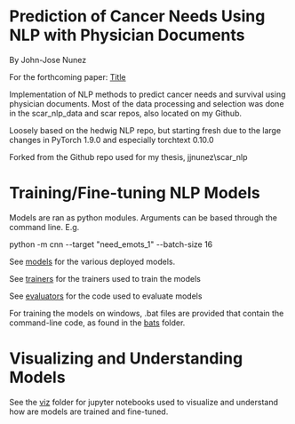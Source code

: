 # Prediction of Cancer Needs Using NLP with Physician Documents

By John-Jose Nunez

For the forthcoming paper:  [Title](https://url)

Implementation of NLP methods to predict cancer needs and survival using physician documents. Most of the data processing and selection
was done in the scar_nlp_data and scar repos, also located on my Github. 

Loosely based on the hedwig NLP repo, but starting fresh due to the large changes
in  PyTorch 1.9.0 and especially torchtext 0.10.0

Forked from the Github repo used for my thesis, jjnunez\scar_nlp

# Training/Fine-tuning NLP Models

Models are ran as python modules. Arguments can be based through the command line. E.g.

python -m cnn --target "need_emots_1" --batch-size 16

See [models](./models) for the various deployed models. 

See [trainers](./trainers) for the trainers used to train the models

See [evaluators](./evaluators) for the code used to evaluate models

For training the models on windows, .bat files are provided that contain the command-line code,
as found in the [bats](./bats) folder. 

# Visualizing and Understanding Models

See the [viz](./viz) folder for jupyter notebooks used to visualize and understand how are 
models are trained and fine-tuned. 

